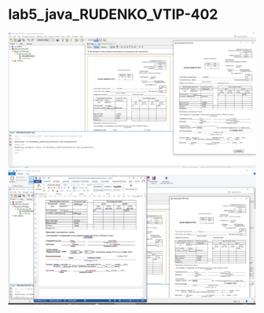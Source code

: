 # lab5_java_RUDENKO_VTIP-402
![image](https://github.com/harvey133/lab5_java/blob/main/screenshot1.png)
![image](https://github.com/harvey133/lab5_java/blob/main/screenshot2.png)
